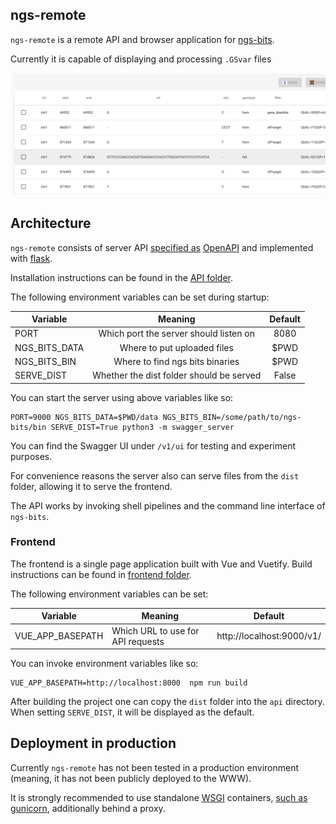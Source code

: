 ngs-remote
----------

`ngs-remote` is a remote API and browser application for [ngs-bits](https://github.com/imgag/ngs-bits).

Currently it is capable of displaying and processing `.GSvar` files

![GSvar table](./screenshots/gsvar-table.png "GSvar table")

## Architecture

`ngs-remote` consists of server API [specified as](./swagger.yaml) [OpenAPI](https://www.openapis.org/) and implemented with [flask](http://flask.pocoo.org). 

Installation instructions can be found in the [API folder](./api/README.md).

The following environment variables can be set during startup:

| Variable      | Meaning                                  | Default |
| ------------- |:----------------------------------------:|:-------:|
| PORT          | Which port the server should listen on   | 8080    |
| NGS_BITS_DATA | Where to put uploaded files              | $PWD    |
| NGS_BITS_BIN  | Where to find ngs bits binaries          | $PWD    |
| SERVE_DIST    | Whether the dist folder should be served | False   |

You can start the server using above variables like so:

```
PORT=9000 NGS_BITS_DATA=$PWD/data NGS_BITS_BIN=/some/path/to/ngs-bits/bin SERVE_DIST=True python3 -m swagger_server
```

You can find the Swagger UI under `/v1/ui` for testing and experiment purposes.

For convenience reasons the server also can serve files from the `dist` folder, allowing it to serve the frontend.

The API works by invoking shell pipelines and the command line interface of `ngs-bits`.

### Frontend

The frontend is a single page application built with Vue and Vuetify. Build instructions can be found in [frontend folder](./frontend/README.md).

The following environment variables can be set:

| Variable         | Meaning                           | Default                   |
| ---------------- | --------------------------------- | ------------------------- |
| VUE_APP_BASEPATH | Which URL to use for API requests | http://localhost:9000/v1/ |

You can invoke environment variables like so:

```
VUE_APP_BASEPATH=http://localhost:8000  npm run build
```

After building the project one can copy the `dist` folder into the `api` directory. When setting `SERVE_DIST`, it will be displayed as the default.

## Deployment in production

Currently `ngs-remote` has not been tested in a production environment (meaning, it has not been publicly deployed to the WWW).

It is strongly recommended to use standalone [WSGI](https://wsgi.readthedocs.io/en/latest/index.html) containers, [such as gunicorn](http://flask.pocoo.org/docs/1.0/deploying/wsgi-standalone/#gunicorn), additionally behind a proxy.
